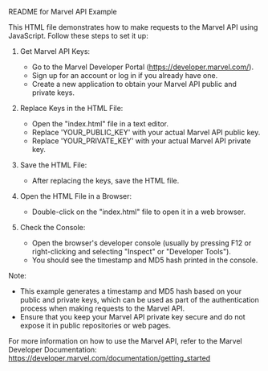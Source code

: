 README for Marvel API Example

This HTML file demonstrates how to make requests to the Marvel API using JavaScript. Follow these steps to set it up:

1. Get Marvel API Keys:
   - Go to the Marvel Developer Portal (https://developer.marvel.com/).
   - Sign up for an account or log in if you already have one.
   - Create a new application to obtain your Marvel API public and private keys.

2. Replace Keys in the HTML File:
   - Open the "index.html" file in a text editor.
   - Replace 'YOUR_PUBLIC_KEY' with your actual Marvel API public key.
   - Replace 'YOUR_PRIVATE_KEY' with your actual Marvel API private key.

3. Save the HTML File:
   - After replacing the keys, save the HTML file.

4. Open the HTML File in a Browser:
   - Double-click on the "index.html" file to open it in a web browser.

5. Check the Console:
   - Open the browser's developer console (usually by pressing F12 or right-clicking and selecting "Inspect" or "Developer Tools").
   - You should see the timestamp and MD5 hash printed in the console.

Note:
- This example generates a timestamp and MD5 hash based on your public and private keys, which can be used as part of the authentication process when making requests to the Marvel API.
- Ensure that you keep your Marvel API private key secure and do not expose it in public repositories or web pages.

For more information on how to use the Marvel API, refer to the Marvel Developer Documentation: https://developer.marvel.com/documentation/getting_started
